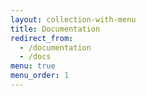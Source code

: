```yaml
---
layout: collection-with-menu
title: Documentation
redirect_from:
  - /documentation
  - /docs
menu: true
menu_order: 1
---
```


